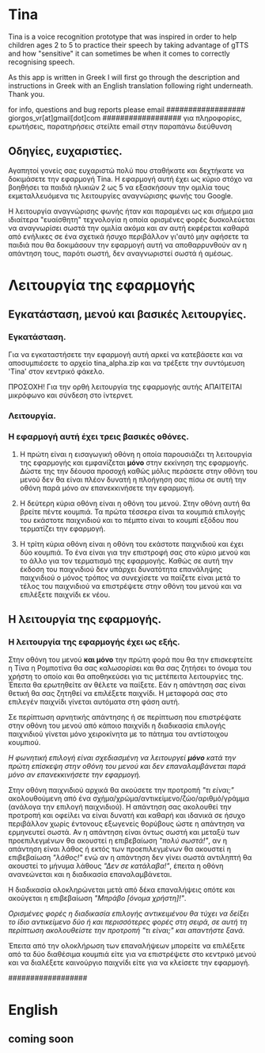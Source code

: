 # Tina

Tina is a voice recognition prototype that was inspired in order to help children ages 2 to 5 to practice their speech by taking advantage of gTTS and how "sensitive" it can sometimes be when it comes to correctly recognising speech.

As this app is written in Greek I will first go through the description and instructions in Greek with an English translation following right underneath. Thank you.


for info, questions and bug reports please email
################## giorgos_vr[at]gmail[dot]com ##################
για πληροφορίες, ερωτήσεις, παρατηρήσεις στείλτε email στην παραπάνω διεύθυνση


## Οδηγίες, ευχαριστίες.

Αγαπητοί γονείς σας ευχαριστώ πολύ που σταθήκατε και δεχτήκατε να δοκιμάσετε την εφαρμογή Tina.
Η εφαρμογή αυτή έχει ως κύριο στόχο να βοηθήσει τα παιδιά ηλικιών 2 ως 5 να εξασκήσουν την ομιλία τους εκμεταλλευόμενα τις λειτουργίες αναγνώρισης φωνής του Google.

Η λειτουργία αναγνώρισης φωνής ήταν και παραμένει ως και σήμερα μια ιδιαίτερα "ευαίσθητη" τεχνολογία η οποία ορισμένες φορές δυσκολεύεται να αναγνωρίσει σωστά την ομιλία ακόμα και αν αυτή εκφέρεται καθαρά από ενήλικες σε ένα σχετικά ήσυχο περιβάλλον γι'αυτό μην αφήσετε τα παιδιά που θα δοκιμάσουν την εφαρμογή αυτή να αποθαρρυνθούν αν η απάντηση τους, παρότι σωστή, δεν αναγνωριστεί σωστά ή αμέσως.

# Λειτουργία της εφαρμογής
## Εγκατάσταση, μενού και βασικές λειτουργίες.

### Εγκατάσταση.

Για να εγκαταστήσετε την εφαρμογή αυτή αρκεί να κατεβάσετε και να αποσυμπιέσετε το αρχείο tina_alpha.zip και να τρέξετε την συντόμευση 'Tina' στον κεντρικό φάκελο.

ΠΡΟΣΟΧΗ!
Για την ορθή λειτουργία της εφαρμογής αυτής ΑΠΑΙΤΕΙΤΑΙ μικρόφωνο και σύνδεση στο ίντερνετ.

### Λειτουργία.
### Η εφαρμογή αυτή έχει τρεις βασικές οθόνες.

1. Η πρώτη είναι η εισαγωγική οθόνη η οποία παρουσιάζει τη λειτουργία της εφαρμογής και εμφανίζεται **μόνο** στην εκκίνηση της εφαρμογής. Δώστε της την δέουσα προσοχή καθώς μόλις περάσετε στην οθόνη του μενού δεν θα είναι πλέον δυνατή η πλοήγηση σας πίσω σε αυτή την οθόνη παρά μόνο αν επανεκκινήσετε την εφαρμογή.

2. Η δεύτερη κύρια οθόνη είναι η οθόνη του μενού. Στην οθόνη αυτή θα βρείτε πέντε κουμπιά. Τα πρώτα τέσσερα είναι τα κουμπιά επιλογής του εκάστοτε παιχνιδιού και το πέμπτο είναι το κουμπί εξόδου που τερματίζει την εφαρμογή.

3. Η τρίτη κύρια οθόνη είναι η οθόνη του εκάστοτε παιχνιδιού και έχει δύο κουμπιά. Το ένα είναι για την επιστροφή σας στο κύριο μενού και το άλλο για τον τερματισμό της εφαρμογής. Καθώς σε αυτή την έκδοση του παιχνιδιού δεν υπάρχει δυνατότητα επανάληψης παιχνιδιού ο μόνος τρόπος να συνεχίσετε να παίζετε είναι μετά το τέλος του παιχνιδιού να επιστρέψετε στην οθόνη του μενού και να επιλέξετε παιχνίδι εκ νέου.

## Η λειτουργία της εφαρμογής.

### Η λειτουργία της εφαρμογής έχει ως εξής.
Στην οθόνη του μενού **και μόνο** την πρώτη φορά που θα την επισκεφτείτε η Τίνα η Ρομποτίνα θα σας καλωσορίσει και θα σας ζητήσει το όνομα του χρήστη το οποίο και θα αποθηκεύσει για τις μετέπειτα λειτουργίες της. Έπειτα θα ερωτηθείτε αν θέλετε να παίξετε. Εάν η απάντηση σας είναι θετική θα σας ζητηθεί να επιλέξετε παιχνίδι. Η μεταφορά σας στο επιλεγέν παιχνίδι γίνεται αυτόματα στη φάση αυτή.

Σε περίπτωση αρνητικής απάντησης ή σε περίπτωση που επιστρέψατε στην οθόνη του μενού από κάποιο παιχνίδι η διαδικασία επιλογής παιχνιδιού γίνεται μόνο χειροκίνητα με το πάτημα του αντίστοιχου κουμπιού.

*Η φωνητική επιλογή είναι σχεδιασμένη να λειτουργεί **μόνο** κατά την πρώτη επίσκεψη στην οθόνη του μενού και δεν επαναλαμβάνεται παρά μόνο αν επανεκκινήσετε την εφαρμογή.*

Στην οθόνη παιχνιδιού αρχικά θα ακούσετε την προτροπή *"τι είναι;"* ακολουθούμενη από ένα σχήμα/χρώμα/αντικείμενο/ζώο/αριθμό/γράμμα (ανάλογα την επιλογή παιχνιδιού). Η απάντηση σας ακολουθεί την προτροπή και οφείλει να είναι δυνατή και καθαρή και ιδανικά σε ήσυχο περιβάλλον χωρίς έντονους εξωγενείς θορύβους ώστε η απάντηση να ερμηνευτεί σωστά. Αν η απάντηση είναι όντως σωστή και μεταξύ των προεπιλεγμένων θα ακουστεί η επιβεβαίωση *"πολύ σωστά!"*, αν η απάντηση είναι λάθος ή εκτός των προεπιλεγμένων θα ακουστεί η επιβεβαίωση *"λάθος!"* ενώ αν η απάντηση δεν γίνει σωστά αντιληπτή θα ακουστεί το μήνυμα λάθους *"Δεν σε κατάλαβα!"*, έπειτα η οθόνη ανανεώνεται και η διαδικασία επαναλαμβάνεται.

Η διαδικασία ολοκληρώνεται μετά από δέκα επαναλήψεις οπότε και ακούγεται η επιβεβαίωση *"Μπράβο [όνομα χρήστη]!"*.

*Ορισμένες φορές η διαδικασία επιλογής αντικειμένου θα τύχει να δείξει το ίδιο αντικείμενο δύο ή και περισσότερες φορές στη σειρά, σε αυτή τη περίπτωση ακολουθείστε την προτροπή "τι είναι;" και απαντήστε ξανά.*

Έπειτα από την ολοκλήρωση των επαναλήψεων μπορείτε να επιλέξετε από τα δύο διαθέσιμα κουμπιά είτε για να επιστρέψετε στο κεντρικό μενού και να διαλέξετε καινούργιο παιχνίδι είτε για να κλείσετε την εφαρμογή.

##################

# English
## coming soon